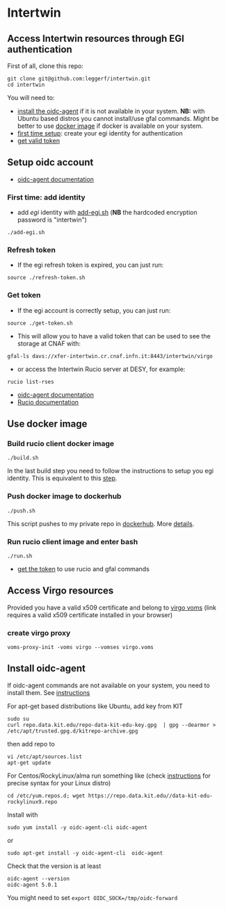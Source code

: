 # Intertwin

## Access Intertwin resources through EGI authentication

First of all, clone this repo:

```
git clone git@github.com:leggerf/intertwin.git
cd intertwin
```

You will need to:

- [install the oidc-agent](#install-oidc-agent) if it is not available in your system. **NB:** with Ubuntu based distros you cannot install/use gfal commands. Might be better to use [docker image](#use-docker-image) if docker is available on your system. 
- [first time setup](#first-time-add-identity): create your egi identity for authentication
- [get valid token](#get-token)

## Setup oidc account

- [oidc-agent documentation](https://indigo-dc.gitbook.io/oidc-agent/)

### First time: add identity

- add *egi* identity with [add-egi.sh](./add-egi.sh) (**NB**  the hardcoded encryption password is "intertwin")
```
./add-egi.sh
```

### Refresh token

- If the egi refresh token is expired, you can just run:
```
source ./refresh-token.sh
```

### Get token

- If the egi account is correctly setup, you can just run:
```
source ./get-token.sh
```
- This will allow you to have a valid token that can be used to see the storage at CNAF with:
```
gfal-ls davs://xfer-intertwin.cr.cnaf.infn.it:8443/intertwin/virgo
```
- or access the Intertwin Rucio server at DESY, for example:
```
rucio list-rses
```
- [oidc-agent documentation](https://indigo-dc.gitbook.io/oidc-agent/)
- [Rucio documentation](https://rucio.cern.ch/documentation/user/setting_up_the_rucio_client)

## Use docker image

### Build rucio client docker image

```
./build.sh
```
In the last build step you need to follow the instructions to setup you egi identity.
This is equivalent to this [step](#first-time-add-identity).

### Push docker image to dockerhub

```
./push.sh
```
This script pushes to my private repo in [dockerhub](https://hub.docker.com/repository/docker/leggerf/rucio-intertwin/general). 
More [details](k8s#images-in-dockerhub).

### Run rucio client image and enter bash

```
./run.sh
```

-  [get the token](#get-token) to use rucio and gfal commands 

## Access Virgo resources

Provided you have a valid x509 certificate and belong to [virgo voms](https://voms.cnaf.infn.it:8443/voms/virgo) (link requires a valid x509 certificate installed in your browser)

### create virgo proxy

```
voms-proxy-init -voms virgo --vomses virgo.voms 
```


## Install oidc-agent

If oidc-agent commands are not available on your system, you need to install them. See [instructions](http://repo.data.kit.edu/) 

For apt-get based distributions like Ubuntu, add key from KIT
```
sudo su
curl repo.data.kit.edu/repo-data-kit-edu-key.gpg  | gpg --dearmor > /etc/apt/trusted.gpg.d/kitrepo-archive.gpg
```
then add repo to
```
vi /etc/apt/sources.list
apt-get update
```

For Centos/RockyLinux/alma run something like (check  [instructions](http://repo.data.kit.edu/) for precise syntax for your Linux distro)
 ```
cd /etc/yum.repos.d; wget https://repo.data.kit.edu//data-kit-edu-rockylinux9.repo
```

Install with 
``` 
sudo yum install -y oidc-agent-cli oidc-agent
```
or 
```
sudo apt-get install -y oidc-agent-cli  oidc-agent
```
Check that the version is at least
```
oidc-agent --version
oidc-agent 5.0.1
```
You might need to set ```export OIDC_SOCK=/tmp/oidc-forward```

